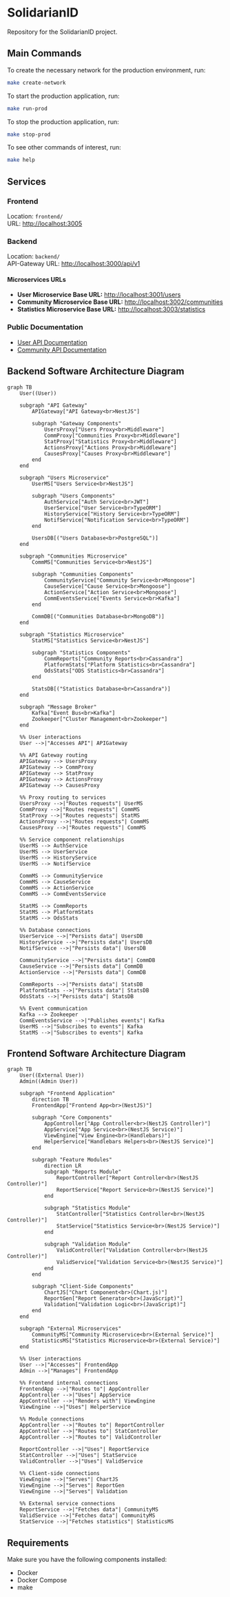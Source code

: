 # SolidarianID

Repository for the SolidarianID project.

## Main Commands

To create the necessary network for the production environment, run:

```sh
make create-network
```

To start the production application, run:

```sh
make run-prod
```

To stop the production application, run:

```sh
make stop-prod
```

To see other commands of interest, run:

```sh
make help
```

## Services

### Frontend

Location: `frontend/`  
URL: [http://localhost:3005](http://localhost:3005)

### Backend

Location: `backend/`  
API-Gateway URL: [http://localhost:3000/api/v1](http://localhost:3000/api/v1)

#### Microservices URLs

- **User Microservice Base URL:** [http://localhost:3001/users](http://localhost:3001/users)
- **Community Microservice Base URL:** [http://localhost:3002/communities](http://localhost:3002/communities)
- **Statistics Microservice Base URL:** [http://localhost:3003/statistics](http://localhost:3003/statistics)

### Public Documentation

- [User API Documentation](http://localhost:3000/api/v1/doc/users)
- [Community API Documentation](http://localhost:3000/api/v1/doc/communities)

## Backend Software Architecture Diagram

```mermaid
graph TB
    User((User))

    subgraph "API Gateway"
        APIGateway["API Gateway<br>NestJS"]

        subgraph "Gateway Components"
            UsersProxy["Users Proxy<br>Middleware"]
            CommProxy["Communities Proxy<br>Middleware"]
            StatProxy["Statistics Proxy<br>Middleware"]
            ActionsProxy["Actions Proxy<br>Middleware"]
            CausesProxy["Causes Proxy<br>Middleware"]
        end
    end

    subgraph "Users Microservice"
        UserMS["Users Service<br>NestJS"]

        subgraph "Users Components"
            AuthService["Auth Service<br>JWT"]
            UserService["User Service<br>TypeORM"]
            HistoryService["History Service<br>TypeORM"]
            NotifService["Notification Service<br>TypeORM"]
        end

        UsersDB[("Users Database<br>PostgreSQL")]
    end

    subgraph "Communities Microservice"
        CommMS["Communities Service<br>NestJS"]

        subgraph "Communities Components"
            CommunityService["Community Service<br>Mongoose"]
            CauseService["Cause Service<br>Mongoose"]
            ActionService["Action Service<br>Mongoose"]
            CommEventsService["Events Service<br>Kafka"]
        end

        CommDB[("Communities Database<br>MongoDB")]
    end

    subgraph "Statistics Microservice"
        StatMS["Statistics Service<br>NestJS"]

        subgraph "Statistics Components"
            CommReports["Community Reports<br>Cassandra"]
            PlatformStats["Platform Statistics<br>Cassandra"]
            OdsStats["ODS Statistics<br>Cassandra"]
        end

        StatsDB[("Statistics Database<br>Cassandra")]
    end

    subgraph "Message Broker"
        Kafka["Event Bus<br>Kafka"]
        Zookeeper["Cluster Management<br>Zookeeper"]
    end

    %% User interactions
    User -->|"Accesses API"| APIGateway

    %% API Gateway routing
    APIGateway --> UsersProxy
    APIGateway --> CommProxy
    APIGateway --> StatProxy
    APIGateway --> ActionsProxy
    APIGateway --> CausesProxy

    %% Proxy routing to services
    UsersProxy -->|"Routes requests"| UserMS
    CommProxy -->|"Routes requests"| CommMS
    StatProxy -->|"Routes requests"| StatMS
    ActionsProxy -->|"Routes requests"| CommMS
    CausesProxy -->|"Routes requests"| CommMS

    %% Service component relationships
    UserMS --> AuthService
    UserMS --> UserService
    UserMS --> HistoryService
    UserMS --> NotifService

    CommMS --> CommunityService
    CommMS --> CauseService
    CommMS --> ActionService
    CommMS --> CommEventsService

    StatMS --> CommReports
    StatMS --> PlatformStats
    StatMS --> OdsStats

    %% Database connections
    UserService -->|"Persists data"| UsersDB
    HistoryService -->|"Persists data"| UsersDB
    NotifService -->|"Persists data"| UsersDB

    CommunityService -->|"Persists data"| CommDB
    CauseService -->|"Persists data"| CommDB
    ActionService -->|"Persists data"| CommDB

    CommReports -->|"Persists data"| StatsDB
    PlatformStats -->|"Persists data"| StatsDB
    OdsStats -->|"Persists data"| StatsDB

    %% Event communication
    Kafka --> Zookeeper
    CommEventsService -->|"Publishes events"| Kafka
    UserMS -->|"Subscribes to events"| Kafka
    StatMS -->|"Subscribes to events"| Kafka
```

## Frontend Software Architecture Diagram

```mermaid
graph TB
    User((External User))
    Admin((Admin User))

    subgraph "Frontend Application"
        direction TB
        FrontendApp["Frontend App<br>(NestJS)"]

        subgraph "Core Components"
            AppController["App Controller<br>(NestJS Controller)"]
            AppService["App Service<br>(NestJS Service)"]
            ViewEngine["View Engine<br>(Handlebars)"]
            HelperService["Handlebars Helpers<br>(NestJS Service)"]
        end

        subgraph "Feature Modules"
            direction LR
            subgraph "Reports Module"
                ReportController["Report Controller<br>(NestJS Controller)"]
                ReportService["Report Service<br>(NestJS Service)"]
            end

            subgraph "Statistics Module"
                StatController["Statistics Controller<br>(NestJS Controller)"]
                StatService["Statistics Service<br>(NestJS Service)"]
            end

            subgraph "Validation Module"
                ValidController["Validation Controller<br>(NestJS Controller)"]
                ValidService["Validation Service<br>(NestJS Service)"]
            end
        end

        subgraph "Client-Side Components"
            ChartJS["Chart Component<br>(Chart.js)"]
            ReportGen["Report Generator<br>(JavaScript)"]
            Validation["Validation Logic<br>(JavaScript)"]
        end
    end

    subgraph "External Microservices"
        CommunityMS["Community Microservice<br>(External Service)"]
        StatisticsMS["Statistics Microservice<br>(External Service)"]
    end

    %% User interactions
    User -->|"Accesses"| FrontendApp
    Admin -->|"Manages"| FrontendApp

    %% Frontend internal connections
    FrontendApp -->|"Routes to"| AppController
    AppController -->|"Uses"| AppService
    AppController -->|"Renders with"| ViewEngine
    ViewEngine -->|"Uses"| HelperService

    %% Module connections
    AppController -->|"Routes to"| ReportController
    AppController -->|"Routes to"| StatController
    AppController -->|"Routes to"| ValidController

    ReportController -->|"Uses"| ReportService
    StatController -->|"Uses"| StatService
    ValidController -->|"Uses"| ValidService

    %% Client-side connections
    ViewEngine -->|"Serves"| ChartJS
    ViewEngine -->|"Serves"| ReportGen
    ViewEngine -->|"Serves"| Validation

    %% External service connections
    ReportService -->|"Fetches data"| CommunityMS
    ValidService -->|"Fetches data"| CommunityMS
    StatService -->|"Fetches statistics"| StatisticsMS
```

## Requirements

Make sure you have the following components installed:

- Docker
- Docker Compose
- make
